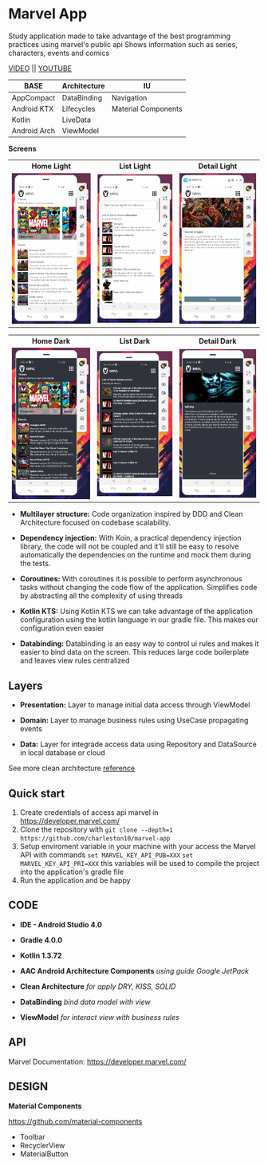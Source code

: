 
# Marvel App

Study application made to take advantage of the best programming practices using marvel's public api
Shows information such as series, characters, events and comics

[VIDEO](https://github.com/charleston10/github-android/blob/master/assets/videos/video-app.mp4?raw=true) || [YOUTUBE](https://youtu.be/T9XUBlfwAxk)

<table>
  <thead>
    <tr>
      <th>BASE</th>
      <th>Architecture</th>
      <th>IU</th>
    </tr>
  </thead>
  <tbody>
    <tr>
      <td>AppCompact</td>
      <td>DataBinding</td>
      <td>Navigation</td>
    </tr>
    <tr>
      <td>Android KTX</td>
      <td>Lifecycles</td>
      <td>Material Components</td>
    </tr>
     <tr>
      <td>Kotlin</td>
      <td>LiveData</td>
    </tr>
     <tr>
      <td>Android Arch</td>
      <td>ViewModel</td>
    </tr>
  </tbody>
</table>

**Screens**
<table>  
  <th>Home Light</th>
  <th>List Light</th>
  <th>Detail Light</th>
<tr>

<td>
   <img src="https://github.com/charleston10/marvel-app/blob/master/assets/images/main-light.PNG?raw=true"/>
  </td>
<td>
   <img src="https://github.com/charleston10/marvel-app/blob/master/assets/images/list-light.PNG?raw=true"/>
  </td>
   <td>
    <img src="https://github.com/charleston10/marvel-app/blob/master/assets/images/detail-light.PNG?raw=true"/>
  </td>
</tr>
</table>

<table>
  <th>Home Dark</th>
  <th>List Dark</th>
  <th>Detail Dark</th>
<tr>

<td>
   <img src="https://github.com/charleston10/marvel-app/blob/master/assets/images/main-dark.PNG?raw=true"/>
  </td>
<td>
   <img src="https://github.com/charleston10/marvel-app/blob/master/assets/images/list-night.PNG?raw=true"/>
  </td>
   <td>
    <img src="https://github.com/charleston10/marvel-app/blob/master/assets/images/detail-dark.PNG?raw=true"/>
  </td>
</tr>
</table>


- **Multilayer structure:**
Code organization inspired by DDD and Clean Architecture focused on codebase scalability.

- **Dependency injection:**
With Koin, a practical dependency injection library, the code will not be coupled and it'll still be easy to resolve automatically the dependencies on the runtime and mock them during the tests.

- **Coroutines:**
With coroutines it is possible to perform asynchronous tasks without changing the code flow of the application. Simplifies code by abstracting all the complexity of using threads

- **Kotlin KTS:**
Using Kotlin KTS we can take advantage of the application configuration using the kotlin language in our gradle file. This makes our configuration even easier

- **Databinding:**
Databinding is an easy way to control ui rules and makes it easier to bind data on the screen. This reduces large code boilerplate and leaves view rules centralized

## Layers

- **Presentation:**
Layer to manage initial data access through ViewModel

- **Domain:**
Layer to manage business rules using UseCase propagating events

- **Data:**
Layer for integrade access data using Repository and DataSource in local database or cloud

See more clean architecture [reference](https://www.linkedin.com/posts/charlestonanjos_clean-architecture-para-humanos-na-pr%C3%A1tica-activity-6589474515837833216-_dfe)

## Quick start

1. Create credentials of access api marvel in https://developer.marvel.com/ 
1. Clone the repository with `git clone --depth=1 https://github.com/charleston10/marvel-app`
2. Setup enviroment variable in your machine with your access the Marvel API with commands `set MARVEL_KEY_API_PUB=XXX`
`set MARVEL_KEY_API_PRI=XXX` this variables will be used to compile the project into the application's gradle file
4.  Run the application and be happy

## CODE
- **IDE - Android Studio 4.0** 

- **Gradle 4.0.0**

- **Kotlin 1.3.72**

- **AAC Android Architecture Components** *using guide Google JetPack*

- **Clean Architecture** *for apply DRY, KISS, SOLID*

- **DataBinding** *bind data model with view*

- **ViewModel** *for interact view with business rules*

## API

Marvel Documentation: https://developer.marvel.com/


## DESIGN

**Material Components**

https://github.com/material-components

- Toolbar
- RecyclerView
- MaterialButton